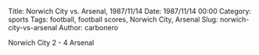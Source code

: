 Title: Norwich City vs. Arsenal, 1987/11/14
Date: 1987/11/14 00:00
Category: sports
Tags: football, football scores, Norwich City, Arsenal
Slug: norwich-city-vs-arsenal
Author: carbonero


Norwich City 2 - 4 Arsenal
